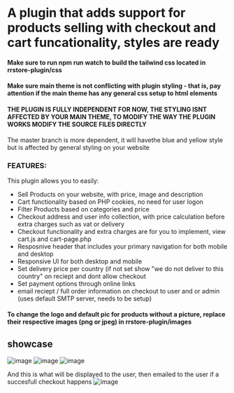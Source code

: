 # A plugin that adds support for products selling with checkout and cart funcationality, styles are ready
#### Make sure to run npm run watch to build the tailwind css located in rrstore-plugin/css
#### Make sure main theme is not conflicting with plugin styling - that is, pay attention if the main theme has any general css setup to html elements
#### THE PLUGIN IS FULLY INDEPENDENT FOR NOW, THE STYLING ISNT AFFECTED BY YOUR MAIN THEME, TO MODIFY THE WAY THE PLUGIN WORKS MODIFY THE SOURCE FILES DIRECTLY
The master branch is more dependent, it will havethe blue and yellow style but is affected by general styling on your website

### FEATURES:
This plugin allows you to easily: 
- Sell Products on your website, with price, image and description
- Cart functionality based on PHP cookies, no need for user logon
- Filter Products based on categories and price
- Checkout address and user info collection, with price calculation before extra charges such as vat or delivery
- Checkout functionality and extra charges are for you to implement, view cart.js and cart-page.php
- Resposnive header that includes your primary navigation for both mobile and desktop
- Responsive UI for both desktop and mobile
- Set delivery price per country (if not set show "we do not deliver to this country" on reciept and dont allow checkout
- Set payment options through online links
- email reciept / full order information on checkout to user and or admin (uses default SMTP server, needs to be setup)

#### To change the logo and default pic for products without a picture, replace their respective images (png or jpeg) in rrstore-plugin/images

## showcase
![image](https://github.com/user-attachments/assets/fd847645-56b4-476a-b694-3966b36aa01b)
![image](https://github.com/user-attachments/assets/5e2fe06e-4fb8-4827-a60d-b6d65298f443)
![image](https://github.com/user-attachments/assets/badde5dd-ee15-4bcd-822b-f72745467c96)


And this is what will be displayed to the user, then emailed to the user if a succesfull checkout happens
![image](https://github.com/user-attachments/assets/70426f86-e81c-464e-8570-5c91ca0e8a92)


